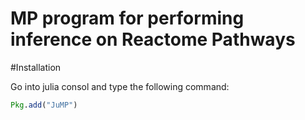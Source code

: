 # MP program for performing inference on Reactome Pathways

#Installation

Go into julia consol and type the following command:

```julia
Pkg.add("JuMP")
```
